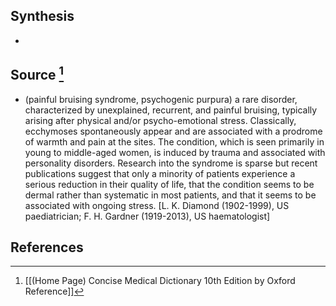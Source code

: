 ## Synthesis
- 
## Source [^1]
- (painful bruising syndrome, psychogenic purpura) a rare disorder, characterized by unexplained, recurrent, and painful bruising, typically arising after physical and/or psycho-emotional stress. Classically, ecchymoses spontaneously appear and are associated with a prodrome of warmth and pain at the sites. The condition, which is seen primarily in young to middle-aged women, is induced by trauma and associated with personality disorders. Research into the syndrome is sparse but recent publications suggest that only a minority of patients experience a serious reduction in their quality of life, that the condition seems to be dermal rather than systematic in most patients, and that it seems to be associated with ongoing stress. \[L. K. Diamond (1902-1999), US paediatrician; F. H. Gardner (1919-2013), US haematologist]
## References

[^1]: [[(Home Page) Concise Medical Dictionary 10th Edition by Oxford Reference]]